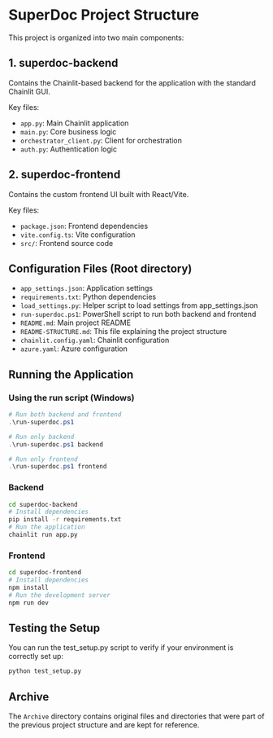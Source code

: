 # SuperDoc Project Structure

This project is organized into two main components:

## 1. superdoc-backend
Contains the Chainlit-based backend for the application with the standard Chainlit GUI.

Key files:
- `app.py`: Main Chainlit application
- `main.py`: Core business logic
- `orchestrator_client.py`: Client for orchestration
- `auth.py`: Authentication logic

## 2. superdoc-frontend
Contains the custom frontend UI built with React/Vite.

Key files:
- `package.json`: Frontend dependencies
- `vite.config.ts`: Vite configuration
- `src/`: Frontend source code

## Configuration Files (Root directory)
- `app_settings.json`: Application settings
- `requirements.txt`: Python dependencies
- `load_settings.py`: Helper script to load settings from app_settings.json
- `run-superdoc.ps1`: PowerShell script to run both backend and frontend
- `README.md`: Main project README
- `README-STRUCTURE.md`: This file explaining the project structure
- `chainlit.config.yaml`: Chainlit configuration
- `azure.yaml`: Azure configuration

## Running the Application

### Using the run script (Windows)
```powershell
# Run both backend and frontend
.\run-superdoc.ps1

# Run only backend
.\run-superdoc.ps1 backend

# Run only frontend
.\run-superdoc.ps1 frontend
```

### Backend
```bash
cd superdoc-backend
# Install dependencies
pip install -r requirements.txt
# Run the application
chainlit run app.py
```

### Frontend
```bash
cd superdoc-frontend
# Install dependencies
npm install
# Run the development server
npm run dev
```

## Testing the Setup
You can run the test_setup.py script to verify if your environment is correctly set up:

```bash
python test_setup.py
```

## Archive
The `Archive` directory contains original files and directories that were part of the previous project structure and are kept for reference. 